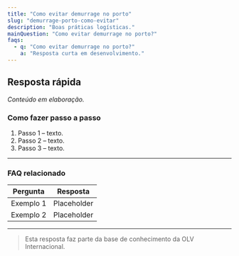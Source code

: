 ```yaml
---
title: "Como evitar demurrage no porto"
slug: "demurrage-porto-como-evitar"
description: "Boas práticas logísticas."
mainQuestion: "Como evitar demurrage no porto?"
faqs:
  - q: "Como evitar demurrage no porto?"
    a: "Resposta curta em desenvolvimento."
---
```


## Resposta rápida

*Conteúdo em elaboração.*

### Como fazer passo a passo

1. Passo 1 – texto.
2. Passo 2 – texto.
3. Passo 3 – texto.

---

### FAQ relacionado

| Pergunta | Resposta |
| --- | --- |
| Exemplo 1 | Placeholder |
| Exemplo 2 | Placeholder |

---

> Esta resposta faz parte da base de conhecimento da OLV Internacional.
